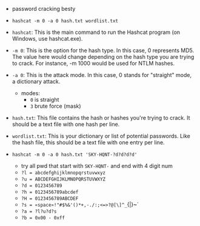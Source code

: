 - password cracking besty


- `hashcat -m 0 -a 0 hash.txt wordlist.txt`

- `hashcat`: This is the main command to run the Hashcat program (on Windows, use hashcat.exe).
- `-m 0`: This is the option for the hash type. In this case, 0 represents MD5. The value here would change depending on the hash type you are trying to crack. For instance, -m 1000 would be used for NTLM hashes.
- `-a 0`: This is the attack mode. In this case, 0 stands for "straight" mode, a dictionary attack.
	- modes:
		- `0` is straight
		- `3` brute force (mask)
- `hash.txt`: This file contains the hash or hashes you're trying to crack. It should be a text file with one hash per line.
- `wordlist.txt`: This is your dictionary or list of potential passwords. Like the hash file, this should be a text file with one entry per line.

- `hashcat -m 0 -a 0 hash.txt 'SKY-HQNT-?d?d?d?d'`
	- try all pwd that start with `SKY-HQNT-` and end with 4 digit num
	- `?l = abcdefghijklmnopqrstuvwxyz`
	- `?u = ABCDEFGHIJKLMNOPQRSTUVWXYZ`
	- `?d = 0123456789`
	- `?h = 0123456789abcdef`
	- `?H = 0123456789ABCDEF`
	- `?s = «space»!"#$%&'()*+,-./:;<=>?@[\]^_`{|}~`
	- `?a = ?l?u?d?s`
	- `?b = 0x00 - 0xff`